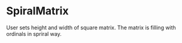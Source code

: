 # SpiralMatrix
User sets height and width of square matrix. The matrix is filling with ordinals in spriral way.
